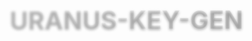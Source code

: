 # URANUS-KEY-GEN

<!DOCTYPE html>
<html lang="en">
<head>
    <meta charset="UTF-8">
    <meta name="viewport" content="width=device-width, initial-scale=1.0">
    <title>Uranus Hub - Key Generator</title>
    <style>
        * {
            margin: 0;
            padding: 0;
            box-sizing: border-box;
        }

        body {
            font-family: 'Segoe UI', Tahoma, Geneva, Verdana, sans-serif;
            background: linear-gradient(135deg, #667eea 0%, #764ba2 100%);
            min-height: 100vh;
            display: flex;
            flex-direction: column;
            align-items: center;
            justify-content: center;
            color: white;
        }

        .container {
            background: rgba(255, 255, 255, 0.1);
            backdrop-filter: blur(10px);
            border-radius: 20px;
            padding: 40px;
            box-shadow: 0 8px 32px rgba(0, 0, 0, 0.3);
            border: 1px solid rgba(255, 255, 255, 0.2);
            text-align: center;
            max-width: 500px;
            width: 90%;
            animation: fadeIn 1s ease-out;
        }

        @keyframes fadeIn {
            from {
                opacity: 0;
                transform: translateY(30px);
            }
            to {
                opacity: 1;
                transform: translateY(0);
            }
        }

        h1 {
            font-size: 2.5rem;
            margin-bottom: 10px;
            background: linear-gradient(45deg, #fff, #e0e0e0);
            -webkit-background-clip: text;
            -webkit-text-fill-color: transparent;
            background-clip: text;
            text-shadow: 0 2px 4px rgba(0, 0, 0, 0.3);
        }

        .subtitle {
            font-size: 1.1rem;
            margin-bottom: 30px;
            opacity: 0.9;
        }

        .key-display {
            background: rgba(0, 0, 0, 0.3);
            border: 2px solid rgba(255, 255, 255, 0.3);
            border-radius: 10px;
            padding: 20px;
            margin: 20px 0;
            font-family: 'Courier New', monospace;
            font-size: 1.2rem;
            font-weight: bold;
            color: #00ff88;
            text-shadow: 0 0 10px rgba(0, 255, 136, 0.5);
            word-break: break-all;
            min-height: 60px;
            display: flex;
            align-items: center;
            justify-content: center;
            transition: all 0.3s ease;
        }

        .key-display.generated {
            animation: glow 0.5s ease-out;
        }

        @keyframes glow {
            0% {
                box-shadow: 0 0 5px rgba(0, 255, 136, 0.5);
            }
            50% {
                box-shadow: 0 0 20px rgba(0, 255, 136, 0.8);
            }
            100% {
                box-shadow: 0 0 5px rgba(0, 255, 136, 0.5);
            }
        }

        .generate-btn {
            background: linear-gradient(45deg, #00ff88, #00cc6a);
            border: none;
            border-radius: 50px;
            padding: 15px 30px;
            font-size: 1.1rem;
            font-weight: bold;
            color: white;
            cursor: pointer;
            transition: all 0.3s ease;
            box-shadow: 0 4px 15px rgba(0, 255, 136, 0.3);
            margin: 10px;
        }

        .generate-btn:hover {
            transform: translateY(-2px);
            box-shadow: 0 6px 20px rgba(0, 255, 136, 0.4);
            background: linear-gradient(45deg, #00cc6a, #00ff88);
        }

        .generate-btn:active {
            transform: translateY(0);
        }

        .copy-btn {
            background: linear-gradient(45deg, #4facfe, #00f2fe);
            border: none;
            border-radius: 50px;
            padding: 10px 20px;
            font-size: 0.9rem;
            font-weight: bold;
            color: white;
            cursor: pointer;
            transition: all 0.3s ease;
            box-shadow: 0 4px 15px rgba(79, 172, 254, 0.3);
            margin: 10px;
        }

        .copy-btn:hover {
            transform: translateY(-2px);
            box-shadow: 0 6px 20px rgba(79, 172, 254, 0.4);
        }

        .copy-btn:disabled {
            background: #666;
            cursor: not-allowed;
            transform: none;
            box-shadow: none;
        }

        .info {
            margin-top: 20px;
            padding: 15px;
            background: rgba(255, 255, 255, 0.1);
            border-radius: 10px;
            font-size: 0.9rem;
            opacity: 0.8;
        }

        .format-example {
            color: #ffeb3b;
            font-family: 'Courier New', monospace;
            font-weight: bold;
        }

        .copied-message {
            position: fixed;
            top: 20px;
            right: 20px;
            background: #00ff88;
            color: #000;
            padding: 10px 20px;
            border-radius: 5px;
            font-weight: bold;
            opacity: 0;
            transition: opacity 0.3s ease;
            z-index: 1000;
        }

        .copied-message.show {
            opacity: 1;
        }
    </style>
</head>
<body>
    <div class="container">
        <h1>🪐 Uranus Hub</h1>
        <p class="subtitle">Generate Your Key</p>
        
        <div class="key-display" id="keyDisplay">
            Click "Generate Key" to create your unique key
        </div>
        
        <button class="generate-btn" onclick="generateKey()">
            🔑 Generate Key
        </button>
        
        <button class="copy-btn" id="copyBtn" onclick="copyKey()" disabled>
            📋 Copy Key
        </button>
        
        <div class="info">
            <p><strong>Key Format:</strong> <span class="format-example">Uranus_78DY-DYGH-09SJH</span></p>
            <p>Each key contains 3 segments separated by dashes (4-4-5 characters)</p>
        </div>
    </div>

    <div class="copied-message" id="copiedMessage">
        Key copied to clipboard! ✓
    </div>

    <script>
        let currentKey = '';

        function generateRandomString(length) {
            const chars = 'ABCDEFGHIJKLMNOPQRSTUVWXYZ0123456789';
            let result = '';
            for (let i = 0; i < length; i++) {
                result += chars.charAt(Math.floor(Math.random() * chars.length));
            }
            return result;
        }

        function generateKey() {
            const part1 = generateRandomString(4);
            const part2 = generateRandomString(4);
            const part3 = generateRandomString(5);
            const newKey = `Uranus_${part1}-${part2}-${part3}`;
            
            const keyDisplay = document.getElementById('keyDisplay');
            const copyBtn = document.getElementById('copyBtn');
            
            // Add generation animation
            keyDisplay.classList.remove('generated');
            setTimeout(() => {
                currentKey = newKey;
                keyDisplay.textContent = newKey;
                keyDisplay.classList.add('generated');
                copyBtn.disabled = false;
            }, 100);
        }

        function copyKey() {
            if (currentKey) {
                navigator.clipboard.writeText(currentKey).then(() => {
                    showCopiedMessage();
                }).catch(() => {
                    // Fallback for older browsers
                    const textArea = document.createElement('textarea');
                    textArea.value = currentKey;
                    document.body.appendChild(textArea);
                    textArea.select();
                    document.execCommand('copy');
                    document.body.removeChild(textArea);
                    showCopiedMessage();
                });
            }
        }

        function showCopiedMessage() {
            const message = document.getElementById('copiedMessage');
            message.classList.add('show');
            setTimeout(() => {
                message.classList.remove('show');
            }, 2000);
        }

        // Generate a key on page load
        window.addEventListener('load', () => {
            setTimeout(generateKey, 500);
        });

        // Allow Enter key to generate new key
        document.addEventListener('keydown', (e) => {
            if (e.key === 'Enter') {
                generateKey();
            }
        });
    </script>
</body>
</html>
